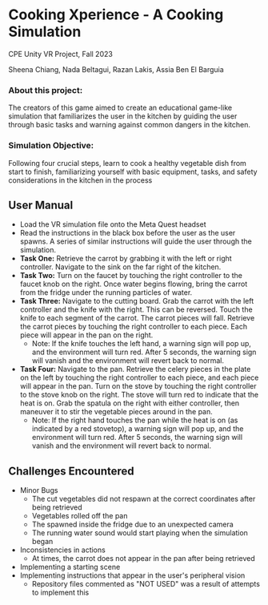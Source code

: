 # Cooking Xperience - A Cooking Simulation

CPE Unity VR Project, Fall 2023

Sheena Chiang, Nada Beltagui, Razan Lakis, Assia Ben El Barguia

### About this project:
The creators of this game aimed to create an educational game-like simulation that familiarizes the user in the kitchen by guiding the user through basic tasks and warning against common dangers in the kitchen.

### Simulation Objective:
Following four crucial steps, learn to cook a healthy vegetable dish from start to finish, familiarizing yourself with basic equipment, tasks, and safety considerations in the kitchen in the process

## User Manual
- Load the VR simulation file onto the Meta Quest headset
- Read the instructions in the black box before the user as the user spawns. A series of similar instructions will guide the user through the simulation.
- **Task One:** Retrieve the carrot by grabbing it with the left or right controller. Navigate to the sink on the far right of the kitchen.
- **Task Two:** Turn on the faucet by touching the right controller to the faucet knob on the right. Once water begins flowing, bring the carrot from the fridge under the running particles of water.
- **Task Three:** Navigate to the cutting board. Grab the carrot with the left controller and the knife with the right. This can be reversed. Touch the knife to each segment of the carrot. The carrot pieces will fall. Retrieve the carrot pieces by touching the right controller to each piece. Each piece will appear in the pan on the right.
  - Note: If the knife touches the left hand, a warning sign will pop up, and the environment will turn red. After 5 seconds, the warning sign will vanish and the environment will revert back to normal.
- **Task Four:** Navigate to the pan. Retrieve the celery pieces in the plate on the left by touching the right controller to each piece, and each piece will appear in the pan. Turn on the stove by touching the right controller to the stove knob on the right. The stove will turn red to indicate that the heat is on. Grab the spatula on the right with either controller, then maneuver it to stir the vegetable pieces around in the pan.
  - Note: If the right hand touches the pan while the heat is on (as indicated by a red stovetop), a warning sign will pop up, and the environment will turn red. After 5 seconds, the warning sign will vanish and the environment will revert back to normal.
 
## Challenges Encountered
- Minor Bugs
  - The cut vegetables did not respawn at the correct coordinates after being retrieved
  - Vegetables rolled off the pan
  - The spawned inside the fridge due to an unexpected camera
  - The running water sound would start playing when the simulation began
- Inconsistencies in actions
  - At times, the carrot does not appear in the pan after being retrieved
- Implementing a starting scene
- Implementing instructions that appear in the user's peripheral vision
  - Repository files commented as "NOT USED" was a result of attempts to implement this

